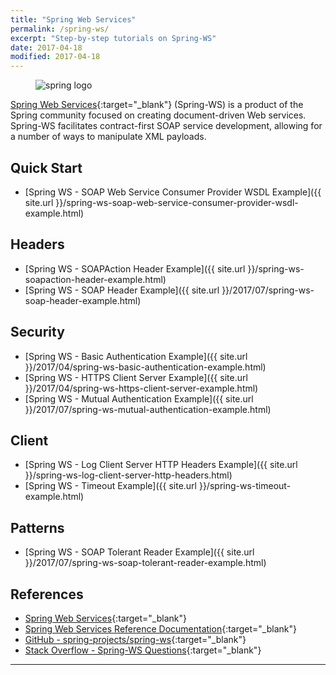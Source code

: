 ```yaml
---
title: "Spring Web Services"
permalink: /spring-ws/
excerpt: "Step-by-step tutorials on Spring-WS"
date: 2017-04-18
modified: 2017-04-18
---
```


<figure>
    <img src="{{ site.url }}/assets/images/logo/spring-logo.png" alt="spring logo" class="logo">
</figure>

[Spring Web Services](http://projects.spring.io/spring-ws/){:target="_blank"} (Spring-WS) is a product of the Spring community focused on creating document-driven Web services. Spring-WS facilitates contract-first SOAP service development, allowing for a number of ways to manipulate XML payloads.

## Quick Start

* [Spring WS - SOAP Web Service Consumer Provider WSDL Example]({{ site.url }}/spring-ws-soap-web-service-consumer-provider-wsdl-example.html)

## Headers

* [Spring WS - SOAPAction Header Example]({{ site.url }}/spring-ws-soapaction-header-example.html)
* [Spring WS - SOAP Header Example]({{ site.url }}/2017/07/spring-ws-soap-header-example.html)

## Security

* [Spring WS - Basic Authentication Example]({{ site.url }}/2017/04/spring-ws-basic-authentication-example.html)
* [Spring WS - HTTPS Client Server Example]({{ site.url }}/2017/04/spring-ws-https-client-server-example.html)
* [Spring WS - Mutual Authentication Example]({{ site.url }}/2017/07/spring-ws-mutual-authentication-example.html)

## Client

* [Spring WS - Log Client Server HTTP Headers Example]({{ site.url }}/spring-ws-log-client-server-http-headers.html)
* [Spring WS - Timeout Example]({{ site.url }}/spring-ws-timeout-example.html)

## Patterns
* [Spring WS - SOAP Tolerant Reader Example]({{ site.url }}/2017/07/spring-ws-soap-tolerant-reader-example.html)

## References

* [Spring Web Services](http://projects.spring.io/spring-ws/){:target="_blank"}
* [Spring Web Services Reference Documentation](https://docs.spring.io/spring-ws/docs/2.4.2.RELEASE/reference/){:target="_blank"}
* [GitHub - spring-projects/spring-ws](https://github.com/spring-projects/spring-ws){:target="_blank"}
* [Stack Overflow - Spring-WS Questions](http://stackoverflow.com/questions/tagged/spring-ws){:target="_blank"}

---
